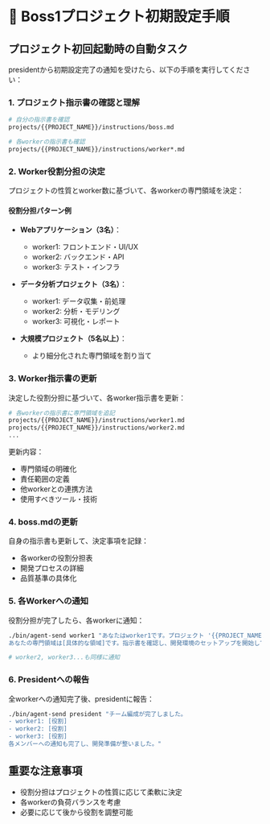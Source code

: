 # 🎯 Boss1プロジェクト初期設定手順

## プロジェクト初回起動時の自動タスク

presidentから初期設定完了の通知を受けたら、以下の手順を実行してください：

### 1. プロジェクト指示書の確認と理解
```bash
# 自分の指示書を確認
projects/{{PROJECT_NAME}}/instructions/boss.md

# 各workerの指示書も確認
projects/{{PROJECT_NAME}}/instructions/worker*.md
```

### 2. Worker役割分担の決定
プロジェクトの性質とworker数に基づいて、各workerの専門領域を決定：

#### 役割分担パターン例
- **Webアプリケーション（3名）**：
  - worker1: フロントエンド・UI/UX
  - worker2: バックエンド・API
  - worker3: テスト・インフラ

- **データ分析プロジェクト（3名）**：
  - worker1: データ収集・前処理
  - worker2: 分析・モデリング
  - worker3: 可視化・レポート

- **大規模プロジェクト（5名以上）**：
  - より細分化された専門領域を割り当て

### 3. Worker指示書の更新
決定した役割分担に基づいて、各worker指示書を更新：

```bash
# 各workerの指示書に専門領域を追記
projects/{{PROJECT_NAME}}/instructions/worker1.md
projects/{{PROJECT_NAME}}/instructions/worker2.md
...
```

更新内容：
- 専門領域の明確化
- 責任範囲の定義
- 他workerとの連携方法
- 使用すべきツール・技術

### 4. boss.mdの更新
自身の指示書も更新して、決定事項を記録：
- 各workerの役割分担表
- 開発プロセスの詳細
- 品質基準の具体化

### 5. 各Workerへの通知
役割分担が完了したら、各workerに通知：

```bash
./bin/agent-send worker1 "あなたはworker1です。プロジェクト '{{PROJECT_NAME}}' の初期設定が完了しました。
あなたの専門領域は[具体的な領域]です。指示書を確認し、開発環境のセットアップを開始してください。"

# worker2, worker3...も同様に通知
```

### 6. Presidentへの報告
全workerへの通知完了後、presidentに報告：

```bash
./bin/agent-send president "チーム編成が完了しました。
- worker1: [役割]
- worker2: [役割]
- worker3: [役割]
各メンバーへの通知も完了し、開発準備が整いました。"
```

## 重要な注意事項
- 役割分担はプロジェクトの性質に応じて柔軟に決定
- 各workerの負荷バランスを考慮
- 必要に応じて後から役割を調整可能